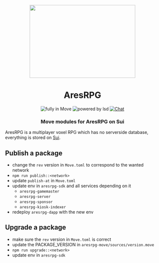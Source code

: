 <p align=center>
  <img src="https://user-images.githubusercontent.com/11330271/208825167-77d7bc78-17d0-4f33-ad35-d108b6fac730.gif" height="237px" width="344"/>
</p>
<h1 align=center>AresRPG</h1>
<p align=center>
  <img src="https://img.shields.io/badge/Made%20with-Move-blue?style=for-the-badge" alt="fully in Move"/>
  <img src="https://img.shields.io/badge/Powered%20By-Dark%20Magic-blueviolet?style=for-the-badge" alt="powered by lsd"/>
  <a href="https://discord.gg/aresrpg">
    <img src="https://img.shields.io/discord/265104803531587584.svg?logo=discord&style=for-the-badge" alt="Chat"/>
  </a>
</p>
<h3 align=center>Move modules for AresRPG on Sui</h3>

AresRPG is a multiplayer voxel RPG which has no serverside database, everything
is stored on [Sui](https://sui.io/).

## Publish a package

- change the `rev` version in `Move.toml` to correspond to the wanted network
- `npm run publish::<network>`
- update `publish-at` in `Move.toml`
- update env in `aresrpg-sdk` and all services depending on it
  - `aresrpg-gamemaster`
  - `aresrpg-server`
  - `aresrpg-sponsor`
  - `aresrpg-kiosk-indexer`
- redeploy `aresrpg-dapp` with the new env

## Upgrade a package

- make sure the `rev` version in `Move.toml` is correct
- update the PACKAGE_VERSION in `aresrpg-move/sources/version.move`
- `npm run upgrade::<network>`
- update env in `aresrpg-sdk`